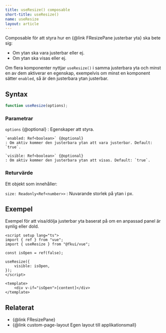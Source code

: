 ```yaml
---
title: useResize() composable
short-title: useResize()
name: useResize
layout: article
---
```


Composable för att styra hur en {@link FResizePane justerbar yta} ska bete sig:

- Om ytan ska vara justerbar eller ej.
- Om ytan ska visas eller ej.

Om flera komponenter nyttjar `useResize()` i samma justerbara yta och minst en av dem aktiverar en egenskap, exempelvis om minst en komponent sätter `enabled`, så är den justerbara ytan justerbar.

## Syntax

```ts nocompile nolint
function useResize(options);
```

### Parametrar

`options` {@optional}
: Egenskaper att styra.

    `enabled: Ref<boolean>` {@optional}
    : Om aktiv kommer den justerbara ytan att vara justerbar. Default: `true`.

    `visible: Ref<boolean>` {@optional}
    : Om aktiv kommer den justerbara ytan att visas. Default: `true`.

### Returvärde

Ett objekt som innehåller:

`size: Readonly<Ref<number>>`
: Nuvarande storlek på ytan i px.

## Exempel

Exempel för att visa/dölja justerbar yta baserat på om en anpassad panel är synlig eller dold.

```vue static
<script setup lang="ts">
import { ref } from "vue";
import { useResize } from "@fkui/vue";

const isOpen = ref(false);

useResize({
    visible: isOpen,
});
</script>

<template>
    <div v-if="isOpen">[content]</div>
</template>
```

## Relaterat

- {@link FResizePane}
- {@link custom-page-layout Egen layout till applikationsmall}
